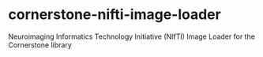 # cornerstone-nifti-image-loader

Neuroimaging Informatics Technology Initiative (NIfTI) Image Loader
for the Cornerstone library
